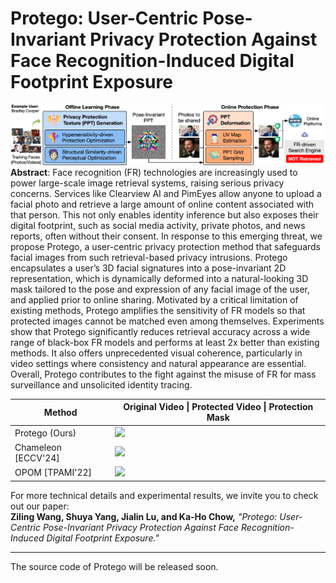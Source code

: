 # Protego: User-Centric Pose-Invariant Privacy Protection Against Face Recognition-Induced Digital Footprint Exposure

![](assets/intro-git.png)
**Abstract**: Face recognition (FR) technologies are increasingly used to power large-scale image retrieval systems, raising serious privacy concerns. Services like Clearview AI and PimEyes allow anyone to upload a facial photo and retrieve a large amount of online content associated with that person. This not only enables identity inference but also exposes their digital footprint, such as social media activity, private photos, and news reports, often without their consent. In response to this emerging threat, we propose Protego, a user-centric privacy protection method that safeguards facial images from such retrieval-based privacy intrusions. Protego encapsulates a user’s 3D facial signatures into a pose-invariant 2D representation, which is dynamically deformed into a natural-looking 3D mask tailored to the pose and expression of any facial image of the user, and applied prior to online sharing. Motivated by a critical limitation of existing methods, Protego amplifies the sensitivity of FR models so that protected images cannot be matched even among themselves. Experiments show that Protego significantly reduces retrieval accuracy across a wide range of black-box FR models and performs at least 2x better than existing methods. It also offers unprecedented visual coherence, particularly in video settings where consistency and natural appearance are essential. Overall, Protego contributes to the fight against the misuse of FR for mass surveillance and unsolicited identity tracing.

| Method              | Original Video \| Protected Video \| Protection Mask |
|---------------------|------------------------------------------------------|
| Protego (Ours)      | ![](assets/demo-bc-protego.gif)                      |
| Chameleon [ECCV'24] | ![](assets/demo-bc-chameleon.gif)                    |
| OPOM [TPAMI'22]     | ![](assets/demo-bc-opom.gif)                         |

For more technical details and experimental results, we invite you to check out our paper:  
**Ziling Wang, Shuya Yang, Jialin Lu, and Ka-Ho Chow,** *"Protego: User-Centric Pose-Invariant Privacy Protection Against Face Recognition-Induced Digital Footprint Exposure."*

---
The source code of Protego will be released soon.